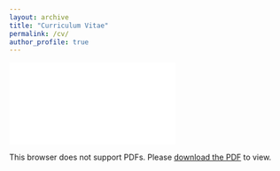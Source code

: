 ```yaml
---
layout: archive
title: "Curriculum Vitae"
permalink: /cv/
author_profile: true
---
```


<object data="../files/CV_Houshi_He.pdf" type="application/pdf" width="700px" height="700px">
    <embed src="../files/CV_Houshi_He.pdf">
        <p>This browser does not support PDFs. Please <a href="../files/Houshi_He.pdf">download the PDF</a> to view.</p>
    </embed>
</object>